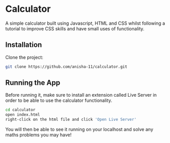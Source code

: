 # Calculator

A simple calculator built using Javascript, HTML and CSS whilst following a tutorial to improve CSS skills and have small uses of functionality.

## Installation

Clone the project:

```bash
git clone https://github.com/anisha-11/calculator.git
```

## Running the App
Before running it, make sure to install an extension called Live Server in order to be able to use the calculator functionality.

```bash
cd calculator
open index.html
right-click on the html file and click 'Open Live Server'
```
You will then be able to see it running on your localhost and solve any maths problems you may have!
